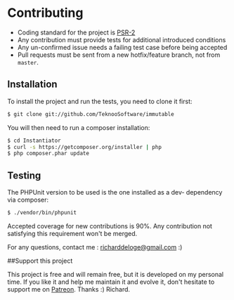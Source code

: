 # Contributing

 * Coding standard for the project is [PSR-2](https://github.com/php-fig/fig-standards/blob/master/accepted/PSR-2-coding-style-guide.md)
 * Any contribution must provide tests for additional introduced conditions
 * Any un-confirmed issue needs a failing test case before being accepted
 * Pull requests must be sent from a new hotfix/feature branch, not from `master`.

## Installation

To install the project and run the tests, you need to clone it first:

```sh
$ git clone git://github.com/TeknooSoftware/immutable
```

You will then need to run a composer installation:

```sh
$ cd Instantiator
$ curl -s https://getcomposer.org/installer | php
$ php composer.phar update
```

## Testing

The PHPUnit version to be used is the one installed as a dev- dependency via composer:

```sh
$ ./vendor/bin/phpunit
```

Accepted coverage for new contributions is 90%. Any contribution not satisfying this requirement
won't be merged.

For any questions, contact me : [richarddeloge@gmail.com](richarddeloge@gmail.com) :)

##Support this project

This project is free and will remain free, but it is developed on my personal time. 
If you like it and help me maintain it and evolve it, don't hesitate to support me on [Patreon](https://patreon.com/teknoo_software).
Thanks :) Richard. 
